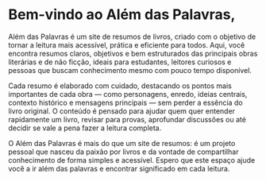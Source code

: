 
<h1>Bem-vindo ao Além das Palavras, </h1>
<p>
    Além das Palavras é um site de resumos de livros, criado com o objetivo de tornar a leitura mais acessível, prática e eficiente para todos. Aqui, você encontra resumos claros, objetivos e bem estruturados das principais obras literárias e de não ficção, ideais para estudantes, leitores curiosos e pessoas que buscam conhecimento mesmo com pouco tempo disponível.
</p>
<p>
    Cada resumo é elaborado com cuidado, destacando os pontos mais importantes de cada obra — como personagens, enredo, ideias centrais, contexto histórico e mensagens principais — sem perder a essência do livro original. O conteúdo é pensado para ajudar quem quer entender rapidamente um livro, revisar para provas, aprofundar discussões ou até decidir se vale a pena fazer a leitura completa.
</p>
<p>
    O Além das Palavras é mais do que um site de resumos: é um projeto pessoal que nasceu da paixão por livros e da vontade de compartilhar conhecimento de forma simples e acessível. Espero que este espaço ajude você a ir além das palavras e encontrar significado em cada leitura.
</p>